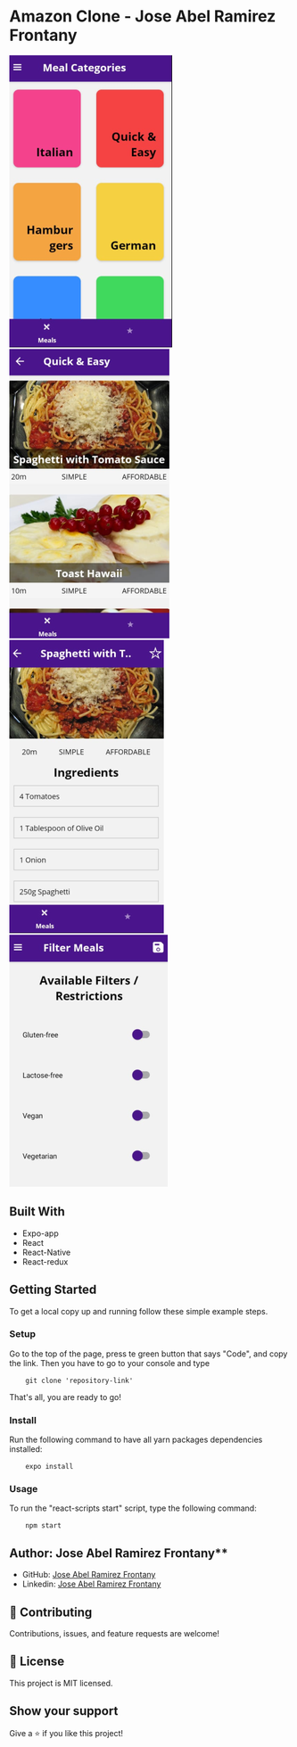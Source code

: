 # Amazon Clone - Jose Abel Ramirez Frontany

![screenshot](./meals_app_screenshot1.png)
![screenshot](./meals_app_screenshot2.png)
![screenshot](./meals_app_screenshot3.png)
![screenshot](./meals_app_screenshot4.png)

## Built With

- Expo-app
- React
- React-Native
- React-redux

## Getting Started

To get a local copy up and running follow these simple example steps.

### Setup

Go to the top of the page, press te green button that says "Code", and copy the link. Then you have to go to your console and type

```
    git clone 'repository-link'
```

That's all, you are ready to go!

### Install

Run the following command to have all yarn packages dependencies installed:

```
    expo install
```

### Usage

To run the "react-scripts start" script, type the following command:

```
    npm start
```

## Author: Jose Abel Ramirez Frontany\*\*

- GitHub: [Jose Abel Ramirez Frontany](https://github.com/jose-Abel)
- Linkedin: [Jose Abel Ramirez Frontany](www.linkedin.com/in/joseabelramirezfrontany)

## 🤝 Contributing

Contributions, issues, and feature requests are welcome!

## 📝 License

This project is MIT licensed.

## Show your support

Give a ⭐️ if you like this project!
